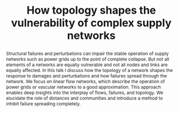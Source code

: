 ---
layout: talk
title:  How topology shapes the vulnerability of complex supply networks
name: Dirk Witthaut 
talk-url: 
abstract: Structural failures and perturbations can impair the stable operation of supply networks such as power grids up to the point of complete collapse. But not all elements of a networks are equally vulnerable and not all nodes and links are equally affected. In this talk I discuss how the topology of a network shapes the response to damages and perturbations and how failures spread through the network. We focus on linear flow networks, which describe the operation of power grids or vascular networks to a good approximation. This approach enables deep insights into the interplay of flows, failures, and topology. We elucidate the role of distances and communities and introduce a method to inhibit failure spreading completely. 
invited: yes
session: invited-2
timeslot: 10.00 - 10.30
---